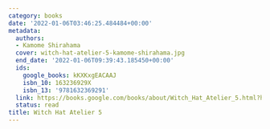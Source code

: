 ```yaml
---
category: books
date: '2022-01-06T03:46:25.484484+00:00'
metadata:
  authors:
  - Kamome Shirahama
  cover: witch-hat-atelier-5-kamome-shirahama.jpg
  end_date: '2022-01-06T09:39:43.185450+00:00'
  ids:
    google_books: kKXKxgEACAAJ
    isbn_10: 163236929X
    isbn_13: '9781632369291'
  link: https://books.google.com/books/about/Witch_Hat_Atelier_5.html?hl=&id=kKXKxgEACAAJ
  status: read
title: Witch Hat Atelier 5
---
```

